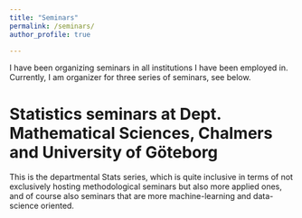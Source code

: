 ```yaml
---
title: "Seminars"
permalink: /seminars/
author_profile: true

---
```


I have been organizing seminars in all institutions I have been employed in.
Currently, I am organizer for three series of seminars, see below.

Statistics seminars at Dept. Mathematical Sciences, Chalmers and University of Göteborg
======

This is the departmental Stats series, which is quite inclusive in terms of not exclusively hosting methodological seminars but also more applied ones, and of course also seminars that are more machine-learning and data-science oriented.
